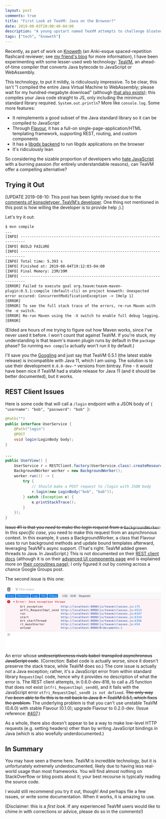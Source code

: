 ```yaml
---
layout: post
comments: true
title: "First Look at TeaVM: Java on the Browser?"
date: 2019-08-03T20:00:40-04:00
description: "A young upstart named TeaVM attempts to challenge bloated JavaScript web frameworks. Can it succeed?"
tags: ["tech", "knoweth"]
---
```


Recently, as part of work on [Knoweth][knoweth github] (an Anki-esque spaced-repetition flashcard reviewer; see [my friend's blog][kunal redesign post] for more information), I have been experimenting with some lesser-used web technology: [TeaVM][teavm homepage], an ahead-of-time compiler that converts Java bytecode to JavaScript or WebAssembly.

This technology, to put it mildly, is ridiculously impressive. To be clear, this isn't "I compiled the entire Java Virtual Machine to WebAssembly; please wait for my hundred-megabyte download" (although [that also exists][cheerpj]); this compiles your Java code straight to JS, only including the minimum standard library required. `System.out.println`? More like `console.log`. Some more features:

- It reimplements a good subset of the Java standard library so it can be compiled to JavaScript
- Through [Flavour][flavour], it has a full-on single-page-application/HTML templating framework, supporting REST, routing, and custom components
- It has a [libgdx backend][libgdx] to run libgdx applications on the browser
- It's ridiculously lean

So considering the sizable proportion of developers who [hate JavaScript][cancer] with a burning passion (for entirely understandable reasons), can TeaVM offer a compelling alternative?

## Trying it Out

[UPDATE 2019-08-10: This post has been lightly revised due to the [comments of konsoletyper, TeaVM's developer](https://www.reddit.com/r/java/comments/cm3oh9/first_look_at_teavm_java_on_the_browser/ew3fksr/). One thing not mentioned in this post is how willing the developer is to provide help ;).]

Let's try it out:

```
$ mvn compile
...
[INFO] ------------------------------------------------------------------------
[INFO] BUILD FAILURE
[INFO] ------------------------------------------------------------------------
[INFO] Total time: 5.393 s
[INFO] Finished at: 2019-08-04T19:12:03-04:00
[INFO] Final Memory: 23M/39M
[INFO] ------------------------------------------------------------------------
[ERROR] Failed to execute goal org.teavm:teavm-maven-plugin:0.5.1:compile (default-cli) on project knoweth: Unexpected error occured: ConcurrentModificationException -> [Help 1]
[ERROR]
[ERROR] To see the full stack trace of the errors, re-run Maven with the -e switch.
[ERROR] Re-run Maven using the -X switch to enable full debug logging.
[ERROR]
```

(Elided are hours of me trying to figure out how Maven works, since I've never used it before. I won't count that against TeaVM. If you're stuck, my understanding is that teavm's maven plugin runs by default in the `package` phase? So running `mvn compile` actually won't run it by default.)

I'll save you the [Googling](https://github.com/konsoletyper/teavm/issues/363) and just say that TeaVM 0.5.1 (the latest stable release) is incompatible with Java 11, which I am using. The solution is to use their development `0.6.0-dev-*` versions from bintray. Fine - it would have been nice if TeaVM had a stable release for Java 11 (and it should be better documented), but it works.

## REST Client Issues

Here is some code that will call a `/login` endpoint with a JSON body of `{ "username": "bob", "password": "bob" }`:

```java
@Path("")
public interface UserService {
    @Path("login")
    @POST
    void login(LoginBody body);
}

...
public UserView() {
    UserService r = RESTClient.factory(UserService.class).createResource("");
    BackgroundWorker worker = new BackgroundWorker();
    worker.run(() -> {
        try {
            // Should make a POST request to /login with JSON body
            r.login(new LoginBody("bob", "bob"));
        } catch (Exception e) {
            e.printStackTrace();
        }
    });
}
```

~~Issue #1 is that you _need_ to make the login request from a `BackgroundWorker`.~~ In this _specific case_, you need to make this request from an asynchronous context. In this example, it uses a BackgroundWorker, a class that Flavour uses to run background methods and update bound templates afterward, leveraging TeaVM's async support. (That's right: TeaVM added green threads to Java. In JavaScript.) This is not documented on their [REST client docs][] (although it is on their [advanced UI components page][] and is explained more on [their coroutines page](http://teavm.org/docs/runtime/coroutines.html)); I only figured it out by coming across a chance Google Groups post.

The second issue is this one:

![fetch request fails with Java exception thrown](/images/2019-07-22-knoweth-teavm-first-look/java-exception-thrown.png)

An error whose ~~undescriptiveness rivals babel-transpiled asynchronous JavaScript code~~. (Correction: Babel code is actually worse, since it doesn't preserve the stack trace, while TeaVM does so.) The core issue is actually _not_ a Java exception; rather, it's a JavaScript error from within standard library `RequestImpl` code, hence why it provides no description of what the error is. The REST client attempts, in 0.6.0-dev-816, to call a JS function that does not exist (`otfri_RequestImpl_send0`), and it fails with the JavaScript error `otfri_RequestImpl_send0 is not defined`. ~~The only way I've been able to fix this is to roll back to Java 8 + TeaVM 0.5.1, which fixes the problem.~~ The underlying problem is that you can't use unstable TeaVM (0.6.0) with stable Flavour (0.1.0); upgrade Flavour to 0.2.0-dev. (Issue reference: [#407](https://github.com/konsoletyper/teavm/issues/407).)

As a whole, there also doesn't appear to be a way to make low-level HTTP requests (e.g. setting headers) other than by writing JavaScript bindings in Java (which is also woefully underdocumented.)

## In Summary

You may have seen a theme here. TeaVM is incredible technology, but it is unfortunately extremely underdocumented, likely due to having less real-world usage than most frameworks. You will find almost nothing on StackOverflow or blog posts about it; your best recourse is typically reading the source code.

I would still recommend you try it out, though! And perhaps file a few issues, or write some documentation. When it works, it is amazing to use.

(Disclaimer: this is a _first look_. If any experienced TeaVM users would like to chime in with corrections or advice, please do so in the comments!)

[knoweth github]: https://github.com/knoweth/knoweth
[kunal redesign post]: https://insensitive.co/posts/2019/03/anki-redesign-and-development-part-1/
[teavm homepage]: http://teavm.org
[cheerpj]: https://www.leaningtech.com/cheerpj/
[flavour]: http://teavm.org/docs/flavour/templates.html
[libgdx]: https://stackoverflow.com/questions/42466164/how-i-deploy-my-libgdx-project-to-html-js-using-teavm
[cancer]: https://www.semitwist.com/mirror/node-js-is-cancer.html
[rest client docs]: http://teavm.org/docs/flavour/rest-client.html
[advanced ui components page]: http://teavm.org/docs/flavour/advanced-ui-components.html
